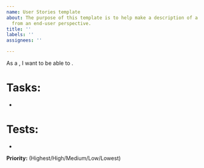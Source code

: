 ```yaml
---
name: User Stories template
about: The purpose of this template is to help make a description of a software feature
  from an end-user perspective.
title: ''
labels: ''
assignees: ''

---
```


As a <someone>, I want to be able to <do something>.

# Tasks:
*

# Tests:
*

**Priority:** (Highest/High/Medium/Low/Lowest)
